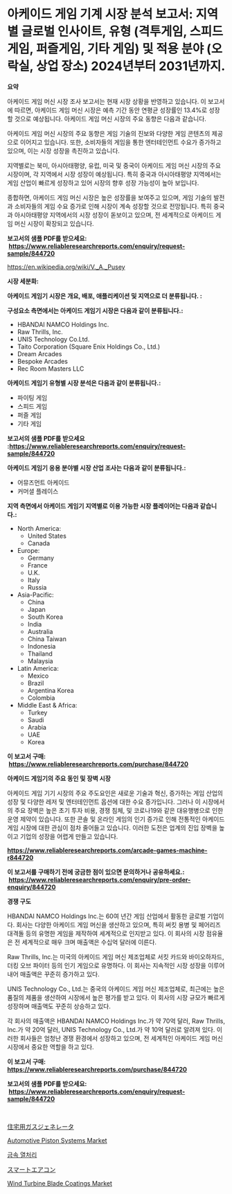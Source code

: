 <p><h1>아케이드 게임 기계 시장 분석 보고서: 지역별 글로벌 인사이트, 유형 (격투게임, 스피드게임, 퍼즐게임, 기타 게임) 및 적용 분야 (오락실, 상업 장소) 2024년부터 2031년까지.</h1></p><p><strong>요약</strong></p>
<p><p>아케이드 게임 머신 시장 조사 보고서는 현재 시장 상황을 반영하고 있습니다. 이 보고서에 따르면, 아케이드 게임 머신 시장은 예측 기간 동안 연평균 성장률인 13.4%로 성장할 것으로 예상됩니다. 아케이드 게임 머신 시장의 주요 동향은 다음과 같습니다.</p><p>아케이드 게임 머신 시장의 주요 동향은 게임 기술의 진보와 다양한 게임 콘텐츠의 제공으로 이어지고 있습니다. 또한, 소비자들의 게임을 통한 엔터테인먼트 수요가 증가하고 있으며, 이는 시장 성장을 촉진하고 있습니다.</p><p>지역별로는 북미, 아시아태평양, 유럽, 미국 및 중국이 아케이드 게임 머신 시장의 주요 시장이며, 각 지역에서 시장 성장이 예상됩니다. 특히 중국과 아시아태평양 지역에서는 게임 산업이 빠르게 성장하고 있어 시장의 향후 성장 가능성이 높아 보입니다.</p><p>종합하면, 아케이드 게임 머신 시장은 높은 성장률을 보여주고 있으며, 게임 기술의 발전과 소비자들의 게임 수요 증가로 인해 시장이 계속 성장할 것으로 전망됩니다. 특히 중국과 아시아태평양 지역에서의 시장 성장이 돋보이고 있으며, 전 세계적으로 아케이드 게임 머신 시장이 확장되고 있습니다.</p></p>
<p><strong>보고서의 샘플 PDF를 받으세요: &nbsp;<a href="https://www.reliableresearchreports.com/enquiry/request-sample/844720">https://www.reliableresearchreports.com/enquiry/request-sample/844720</a></strong></p>
<p><a href="https://en.wikipedia.org/wiki/V._A._Pusey">https://en.wikipedia.org/wiki/V._A._Pusey</a></p>
<p><strong>시장 세분화:</strong></p>
<p><strong> 아케이드 게임기 시장은 개요, 배포, 애플리케이션 및 지역으로 더 분류됩니다. :</strong></p>
<p><strong>구성요소 측면에서는 아케이드 게임기 시장은 다음과 같이 분류됩니다.:</strong></p>
<p><ul><li>HBANDAI NAMCO Holdings Inc.</li><li>Raw Thrills, Inc.</li><li>UNIS Technology Co.Ltd.</li><li>Taito Corporation (Square Enix Holdings Co., Ltd.)</li><li>Dream Arcades</li><li>Bespoke Arcades</li><li>Rec Room Masters LLC</li></ul></p>
<p><strong> 아케이드 게임기 유형별 시장 분석은 다음과 같이 분류됩니다.:</strong></p>
<p><ul><li>파이팅 게임</li><li>스피드 게임</li><li>퍼즐 게임</li><li>기타 게임</li></ul></p>
<p><strong>보고서의 샘플 PDF를 받으세요 :<a href="https://www.reliableresearchreports.com/enquiry/request-sample/844720">https://www.reliableresearchreports.com/enquiry/request-sample/844720</a></strong></p>
<p><strong> 아케이드 게임기 응용 분야별 시장 산업 조사는 다음과 같이 분류됩니다.:</strong></p>
<p><ul><li>어뮤즈먼트 아케이드</li><li>커머셜 플레이스</li></ul></p>
<p><strong>지역 측면에서 아케이드 게임기 지역별로 이용 가능한 시장 플레이어는 다음과 같습니다.:</strong></p>
<p><ul>
    <li>
        North America:
        <ul>
            <li>United States</li>
            <li>Canada</li>
        </ul>
    </li>
    <li>
        Europe:
        <ul>
            <li>Germany</li>
            <li>France</li>
            <li>U.K.</li>
            <li>Italy</li>
            <li>Russia</li>
        </ul>
    </li>
    <li>
        Asia-Pacific:
        <ul>
            <li>China</li>
            <li>Japan</li>
            <li>South Korea</li>
            <li>India</li>
            <li>Australia</li>
            <li>China Taiwan</li>
            <li>Indonesia</li>
            <li>Thailand</li>
            <li>Malaysia</li>
        </ul>
    </li>
    <li>
        Latin America:
        <ul>
            <li>Mexico</li>
            <li>Brazil</li>
            <li>Argentina Korea</li>
            <li>Colombia</li>
        </ul>
    </li>
    <li>
        Middle East & Africa:
        <ul>
            <li>Turkey</li>
            <li>Saudi</li>
            <li>Arabia</li>
            <li>UAE</li>
            <li>Korea</li>
        </ul>
    </li>
    </ul></p>
<p><strong>이 보고서 구매: &nbsp;<a href="https://www.reliableresearchreports.com/purchase/844720">https://www.reliableresearchreports.com/purchase/844720</a></strong></p>
<p><strong>아케이드 게임기의 주요 동인 및 장벽 시장</strong></p>
<p><p>아케이드 게임 기기 시장의 주요 주도요인은 새로운 기술과 혁신, 증가하는 게임 산업의 성장 및 다양한 레저 및 엔터테인먼트 옵션에 대한 수요 증가입니다. 그러나 이 시장에서의 주요 장벽은 높은 초기 투자 비용, 경쟁 침체, 및 코로나19와 같은 대유행병으로 인한 운영 제약이 있습니다. 또한 콘솔 및 온라인 게임의 인기 증가로 인해 전통적인 아케이드 게임 시장에 대한 관심이 점차 줄어들고 있습니다. 이러한 도전은 업계의 진입 장벽을 높이고 기업의 성장을 어렵게 만들고 있습니다.</p></p>
<p><strong><a href="https://www.reliableresearchreports.com/arcade-games-machine-r844720">https://www.reliableresearchreports.com/arcade-games-machine-r844720</a></strong></p>
<p><strong>이 보고서를 구매하기 전에 궁금한 점이 있으면 문의하거나 공유하세요.: &nbsp;<a href="https://www.reliableresearchreports.com/enquiry/pre-order-enquiry/844720">https://www.reliableresearchreports.com/enquiry/pre-order-enquiry/844720</a></strong></p>
<p><strong>경쟁 구도</strong></p>
<p><p>HBANDAI NAMCO Holdings Inc.는 60여 년간 게임 산업에서 활동한 글로벌 기업이다. 회사는 다양한 아케이드 게임 머신을 생산하고 있으며, 특히 써킷 용병 및 페어리즈 대격돌 등의 유명한 게임을 제작하여 세계적으로 인지받고 있다. 이 회사의 시장 점유율은 전 세계적으로 매우 크며 매출액은 수십억 달러에 이른다.</p><p>Raw Thrills, Inc.는 미국의 아케이드 게임 머신 제조업체로 서킷 카드와 바이오하자드, 더킹 오브 파이터 등의 인기 게임으로 유명하다. 이 회사는 지속적인 시장 성장을 이루어내어 매출액은 꾸준히 증가하고 있다.</p><p>UNIS Technology Co., Ltd.는 중국의 아케이드 게임 머신 제조업체로, 최근에는 높은 품질의 제품을 생산하여 시장에서 높은 평가를 받고 있다. 이 회사의 시장 규모가 빠르게 성장하며 매출액도 꾸준히 상승하고 있다.</p><p>각 회사의 매출액은 HBANDAI NAMCO Holdings Inc.가 약 70억 달러, Raw Thrills, Inc.가 약 20억 달러, UNIS Technology Co., Ltd.가 약 10억 달러로 알려져 있다. 이러한 회사들은 엄청난 경쟁 환경에서 성장하고 있으며, 전 세계적인 아케이드 게임 머신 시장에서 중요한 역할을 하고 있다.</p></p>
<p><strong>이 보고서 구매: &nbsp; <a href="https://www.reliableresearchreports.com/purchase/844720">https://www.reliableresearchreports.com/purchase/844720</a></strong></p>
<p><strong>보고서의 샘플 PDF를 받으세요: &nbsp;<a href="https://www.reliableresearchreports.com/enquiry/request-sample/844720">https://www.reliableresearchreports.com/enquiry/request-sample/844720</a></strong><strong></strong></p>
<p>&nbsp;</p>
<p><p><a href="https://github.com/RandallRunte2023/Market-Research-Report-List-2/blob/main/785901611707.md">住宅用ガスジェネレータ</a></p><p><a href="https://github.com/JosephWillisbXXgf/Market-Research-Report-List-1/blob/main/automotive-piston-systems-market.md">Automotive Piston Systems Market</a></p><p><a href="https://github.com/LuckeyCorbin/Market-Research-Report-List-1/blob/main/432164417536.md">금속 열처리</a></p><p><a href="https://github.com/DanykaKilback/Market-Research-Report-List-2/blob/main/872849911708.md">スマートエアコン</a></p><p><a href="https://medium.com/@go-emi/insights-into-wind-turbine-blade-coatings-market-share-and-competitive-landscape-for-period-from-5b8733d7198a">Wind Turbine Blade Coatings Market</a></p></p>